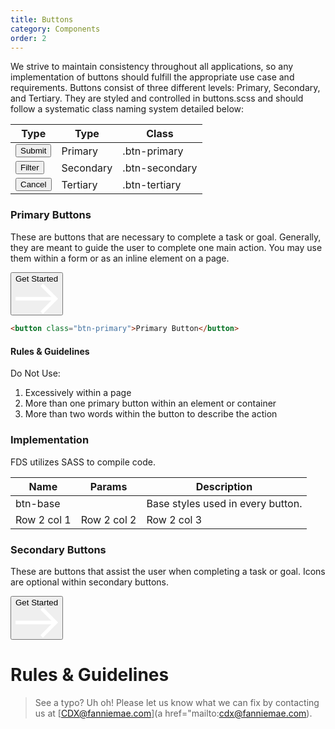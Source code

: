 ```yaml
---
title: Buttons
category: Components
order: 2
---
```


We strive to maintain consistency throughout all applications, so any implementation of buttons should fulfill the appropriate use case and requirements. Buttons consist of three different levels: Primary, Secondary, and Tertiary. They are styled and controlled in buttons.scss and should follow a systematic class naming system detailed below: 

Type | Type | Class
-------------- | -------------- | --------------
<button class="btn-base btn-primary">Submit</button> | Primary | .btn-primary
<button class="btn-base btn-secondary">Filter</button> | Secondary | .btn-secondary
<button class="btn-base btn-tertiary">Cancel</button> | Tertiary | .btn-tertiary


### Primary Buttons

These are buttons that are necessary to complete a task or goal. Generally, they are meant to guide the user to complete one main action. You may use them within a form or as an inline element on a page.

<button class="btn-primary btn-reverse btn-arrow">
	<span>Get Started<svg version="1.1" id="Layer_1" xmlns="http://www.w3.org/2000/svg" xmlns:xlink="http://www.w3.org/1999/xlink" x="0px" y="0px" viewBox="0 0 36.1 25.8" enable-background="new 0 0 36.1 25.8" xml:space="preserve"><g><line fill="none" stroke="#FFFFFF" stroke-width="3" stroke-miterlimit="10" x1="0" y1="12.9" x2="34" y2="12.9"></line><polyline fill="none" stroke="#FFFFFF" stroke-width="3" stroke-miterlimit="10" points="22.2,1.1 34,12.9 22.2,24.7   "></polyline></g></svg></span>
</button>


```html
<button class="btn-primary">Primary Button</button>

```

#### Rules & Guidelines

Do Not Use:

1. Excessively within a page
2. More than one primary button within an element or container
3. More than two words within the button to describe the action

### Implementation
FDS utilizes SASS to compile code. 

Name | Params | Description
-------------- | -------------- | --------------
btn-base |  | Base styles used in every button. 
Row 2 col 1 | Row 2 col 2 | Row 2 col 3



### Secondary Buttons
These are buttons that assist the user when completing a task or goal. Icons are optional within secondary buttons. 




<button class="btn btn-arrow btn-border">
<span>Get Started<svg version="1.1" id="Layer_1" xmlns="http://www.w3.org/2000/svg" xmlns:xlink="http://www.w3.org/1999/xlink" x="0px" y="0px" viewBox="0 0 36.1 25.8" enable-background="new 0 0 36.1 25.8" xml:space="preserve"><g><line fill="none" stroke="#FFFFFF" stroke-width="3" stroke-miterlimit="10" x1="0" y1="12.9" x2="34" y2="12.9"></line><polyline fill="none" stroke="#FFFFFF" stroke-width="3" stroke-miterlimit="10" points="22.2,1.1 34,12.9 22.2,24.7   "></polyline></g></svg></span>
</button>


# Rules & Guidelines






> See a typo? Uh oh! Please let us know what we can fix by contacting us at [CDX@fanniemae.com](a href="mailto:cdx@fanniemae.com).